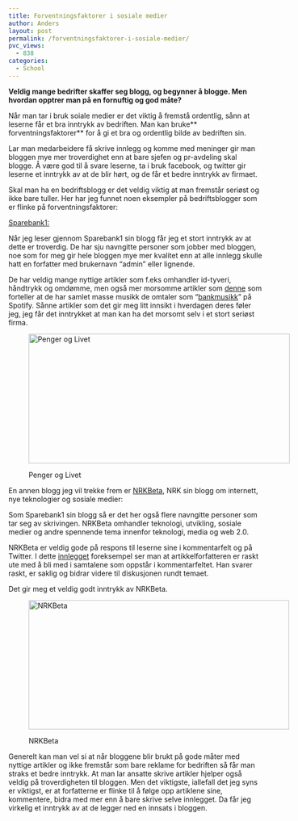 ```yaml
---
title: Forventningsfaktorer i sosiale medier
author: Anders
layout: post
permalink: /forventningsfaktorer-i-sosiale-medier/
pvc_views:
  - 838
categories:
  - School
---
```

**Veldig mange bedrifter skaffer seg blogg, og begynner å blogge. Men hvordan opptrer man på en fornuftig og god måte?**

Når man tar i bruk soiale medier er det viktig å fremstå ordentlig, sånn at leserne får et bra inntrykk av bedriften. Man kan bruke** forventningsfaktorer** for å gi et bra og ordentlig bilde av bedriften sin.

Lar man medarbeidere få skrive innlegg og komme med meninger gir man bloggen mye mer troverdighet enn at bare sjefen og pr-avdeling skal blogge. Å være god til å svare leserne, ta i bruk facebook, og twitter gir leserne et inntrykk av at de blir hørt, og de får et bedre inntrykk av firmaet.

Skal man ha en bedriftsblogg er det veldig viktig at man fremstår seriøst og ikke bare tuller. Her har jeg funnet noen eksempler på bedriftsblogger som er flinke på forventningsfaktorer:

[Sparebank1:][1]

Når jeg leser gjennom Sparebank1 sin blogg får jeg et stort inntrykk av at dette er troverdig. De har sju navngitte personer som jobber med bloggen, noe som for meg gir hele bloggen mye mer kvalitet enn at alle innlegg skulle hatt en forfatter med brukernavn &#8220;admin&#8221; eller lignende.

De har veldig mange nyttige artikler som f.eks omhandler id-tyveri, håndtrykk og omdømme, men også mer morsomme artikler som [denne][2] som forteller at de har samlet masse musikk de omtaler som &#8220;[bankmusikk][3]&#8221; på Spotify. Sånne artikler som det gir meg litt innsikt i hverdagen deres føler jeg, jeg får det inntrykket at man kan ha det morsomt selv i et stort seriøst firma.<figure id="attachment_228" style="width: 517px;" class="wp-caption aligncenter">

[<img class="size-large wp-image-228   " title="pengeroglivet" src="http://andeers.com/wordpress/wp-content/uploads/2011/09/pengeroglivet1-1024x508.png" alt="Penger og Livet" width="517" height="257" />][4]<figcaption class="wp-caption-text">Penger og Livet</figcaption></figure> 

En annen blogg jeg vil trekke frem er [NRKBeta][5], NRK sin blogg om internett, nye teknologier og sosiale medier:

Som Sparebank1 sin blogg så er det her også flere navngitte personer som tar seg av skrivingen. NRKBeta omhandler teknologi, utvikling, sosiale medier og andre spennende tema innenfor teknologi, media og web 2.0.

NRKBeta er veldig gode på respons til leserne sine i kommentarfelt og på Twitter. I dette [innlegget][6] foreksempel ser man at artikkelforfatteren er raskt ute med å bli med i samtalene som oppstår i kommentarfeltet. Han svarer raskt, er saklig og bidrar videre til diskusjonen rundt temaet.

Det gir meg et veldig godt inntrykk av NRKBeta.<figure id="attachment_229" style="width: 516px;" class="wp-caption aligncenter">

[<img class="size-large wp-image-229   " title="nrkbeta" src="http://andeers.com/wordpress/wp-content/uploads/2011/09/nrkbeta1-1024x509.png" alt="NRKBeta" width="516" height="256" />][7]<figcaption class="wp-caption-text">NRKBeta</figcaption></figure> 

Generelt kan man vel si at når bloggene blir brukt på gode måter med nyttige artikler og ikke fremstår som bare reklame for bedriften så får man straks et bedre inntrykk. At man lar ansatte skrive artikler hjelper også veldig på troverdigheten til bloggen. Men det viktigste, iallefall det jeg syns er viktigst, er at forfatterne er flinke til å følge opp artiklene sine, kommentere, bidra med mer enn å bare skrive selve innlegget. Da får jeg virkelig et inntrykk av at de legger ned en innsats i bloggen.

 [1]: http://pengeroglivet.blogs.com/ "Sparebank1"
 [2]: http://pengeroglivet.blogs.com/penger_og_livet/2011/09/kan-en-bank-svinge-rocke-eller-rappe.html "Banmkusikk på Spotify"
 [3]: http://open.spotify.com/user/chrisbros/playlist/7tMcDVn80k3Yfkdz4L8rrf "Bankmusikk"
 [4]: http://thisisanders.com/wp-content/uploads/2011/09/pengeroglivet1.png
 [5]: http://nrkbeta.no/ "NRKBeta"
 [6]: http://nrkbeta.no/2011/09/14/hvilken-vei-gar-egentlig-tallene/ "Hvilken vei går egentlig tallene?"
 [7]: http://thisisanders.com/wp-content/uploads/2011/09/nrkbeta1.png
